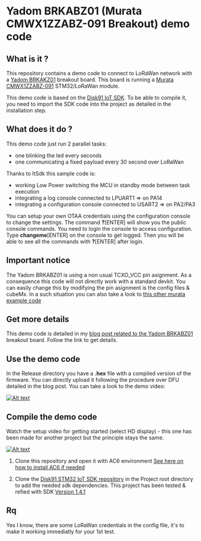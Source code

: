 # Yadom BRKABZ01 (Murata CMWX1ZZABZ-091 Breakout) demo code

## What is it ?
This repository contains a demo code to connect to LoRaWan network with a [Yadom BRKAKZ01](https://yadom.fr/kit-carte-breakout-brkabz01.html) breakout board. This board is running a [Murata CMWX1ZZABZ-091](https://www.disk91.com/2019/technology/hardware/getting-started-with-st-murata-lorawan-board/) STM32/LoRaWan module.

This demo code is based on the [Disk91 IoT SDK](https://github.com/disk91/stm32-it-sdk). To be able to compile it, you need to import the SDK code into the project as detailed in the installation step.

## What does it do ?
This demo code just run 2 parallel tasks:
* one blinking the led every seconds
* one communicating a fixed payload every 30 second over LoRaWan

Thanks to ItSdk this sample code is:
* working Low Power switching the MCU in standby mode between task execution
* integrating a log console connected to LPUART1 => on PA14
* integrating a configuration console connected to USART2 => on PA2/PA3

You can setup your own OTAA credentials using the configuration console to change the settings.
The command **?**[ENTER] will show you the public console commands.
You need to login the console to access configuration. Type **changeme**[ENTER] on the console to get logged.
Then you will be able to see all the commands with **?**[ENTER] after login. 

## Important notice
The Yadom BRKABZ01 is using a non usual TCXO_VCC pin asignment. As a consequence this code will not directly work with a standard devkit. You can easily change this by modifying the pin asignment is the config files & cubeMx. In a such situation you can also take a look to  [this other murata example code](https://github.com/disk91/itsdk-example-murata-lora) 

## Get more details
This demo code is detailed in my [blog post related to the Yadom BRKABZ01](https://www.disk91.com/?p=3603) breakout board. Follow the link to get details.

## Use the demo code
In the Release directory you have a **.hex** file with a compiled version of the firmware. You can directly upload it following the procedure over DFU detailed in the blog post.
You can take a look to the demo video:

[![Alt text](https://img.youtube.com/vi/Jn5eIoJ9oiM/0.jpg)](https://www.youtube.com/watch?v=Jn5eIoJ9oiM)


## Compile the demo code

Watch the setup video for getting started (select HD display) - this one has been made for another project but the principle stays the same.

[![Alt text](https://img.youtube.com/vi/VEWrr4t8ujo/0.jpg)](https://www.youtube.com/watch?v=VEWrr4t8ujo)

1. Clone this repository and open it with AC6 environment [See here on how to install AC6 if needed](https://www.disk91.com/2018/technology/hardware/getting-started-with-nucleo32-stm32l031/)

2. Clone the [Disk91 STM32 IoT SDK repository](https://github.com/disk91/stm32-it-sdk) in the Project root directory to add the needed sdk dependencies. This project has been tested & refied with SDK [Version 1.4.1](https://github.com/disk91/stm32-it-sdk/releases/tag/v1.4.1-FW1.11.0) 

## Rq 

Yes I know, there are some LoRaWan credentials in the config file, it's to make it working immediatly for your 1st test. 


